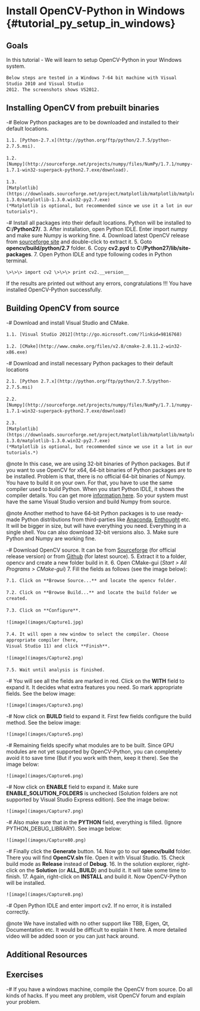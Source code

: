 Install OpenCV-Python in Windows {#tutorial_py_setup_in_windows}
================================

Goals
-----

In this tutorial
    - We will learn to setup OpenCV-Python in your Windows system.

    Below steps are tested in a Windows 7-64 bit machine with Visual Studio 2010 and Visual Studio
    2012. The screenshots shows VS2012.

Installing OpenCV from prebuilt binaries
----------------------------------------

-#  Below Python packages are to be downloaded and installed to their default locations.

    1.1. [Python-2.7.x](http://python.org/ftp/python/2.7.5/python-2.7.5.msi).
    
    1.2.
    [Numpy](http://sourceforge.net/projects/numpy/files/NumPy/1.7.1/numpy-1.7.1-win32-superpack-python2.7.exe/download).
    
    1.3.
    [Matplotlib](https://downloads.sourceforge.net/project/matplotlib/matplotlib/matplotlib-1.3.0/matplotlib-1.3.0.win32-py2.7.exe)
    (*Matplotlib is optional, but recommended since we use it a lot in our tutorials*).

-#  Install all packages into their default locations. Python will be installed to **C:/Python27/**.
3.  After installation, open Python IDLE. Enter import numpy and make sure Numpy is working fine.
4.  Download latest OpenCV release from [sourceforge
    site](http://sourceforge.net/projects/opencvlibrary/files/opencv-win/2.4.6/OpenCV-2.4.6.0.exe/download)
    and double-click to extract it.
5.  Goto **opencv/build/python/2.7** folder.
6.  Copy **cv2.pyd** to **C:/Python27/lib/site-packages**.
7.  Open Python IDLE and type following codes in Python terminal.

    \>\>\> import cv2 \>\>\> print cv2.__version__

If the results are printed out without any errors, congratulations !!! You have installed
OpenCV-Python successfully.

Building OpenCV from source
---------------------------

-#  Download and install Visual Studio and CMake.

    1.1. [Visual Studio 2012](http://go.microsoft.com/?linkid=9816768)
    
    1.2. [CMake](http://www.cmake.org/files/v2.8/cmake-2.8.11.2-win32-x86.exe)

-#  Download and install necessary Python packages to their default locations

    2.1. [Python 2.7.x](http://python.org/ftp/python/2.7.5/python-2.7.5.msi)
    
    2.2.
    [Numpy](http://sourceforge.net/projects/numpy/files/NumPy/1.7.1/numpy-1.7.1-win32-superpack-python2.7.exe/download)
    
    2.3.
    [Matplotlib](https://downloads.sourceforge.net/project/matplotlib/matplotlib/matplotlib-1.3.0/matplotlib-1.3.0.win32-py2.7.exe)
    (*Matplotlib is optional, but recommended since we use it a lot in our tutorials.*)

@note In this case, we are using 32-bit binaries of Python packages. But if you want to use OpenCV
for x64, 64-bit binaries of Python packages are to be installed. Problem is that, there is no
official 64-bit binaries of Numpy. You have to build it on your own. For that, you have to use the
same compiler used to build Python. When you start Python IDLE, it shows the compiler details. You
can get more [information here](http://stackoverflow.com/q/2676763/1134940). So your system must
have the same Visual Studio version and build Numpy from source.

@note Another method to have 64-bit Python packages is to use ready-made Python distributions from
third-parties like [Anaconda](http://www.continuum.io/downloads),
[Enthought](https://www.enthought.com/downloads/) etc. It will be bigger in size, but will have
everything you need. Everything in a single shell. You can also download 32-bit versions also. 3.
Make sure Python and Numpy are working fine.

-#  Download OpenCV source. It can be from
    [Sourceforge](http://sourceforge.net/projects/opencvlibrary/) (for official release version) or
    from [Github](https://github.com/Itseez/opencv) (for latest source).
5.  Extract it to a folder, opencv and create a new folder build in it.
6.  Open CMake-gui (*Start \> All Programs \> CMake-gui*)
7.  Fill the fields as follows (see the image below):

    7.1. Click on **Browse Source...** and locate the opencv folder.
    
    7.2. Click on **Browse Build...** and locate the build folder we created.
    
    7.3. Click on **Configure**.
    
    ![image](images/Capture1.jpg)
    
    7.4. It will open a new window to select the compiler. Choose appropriate compiler (here,
    Visual Studio 11) and click **Finish**.
    
    ![image](images/Capture2.png)
    
    7.5. Wait until analysis is finished.

-#  You will see all the fields are marked in red. Click on the **WITH** field to expand it. It
    decides what extra features you need. So mark appropriate fields. See the below image:

    ![image](images/Capture3.png)

-#  Now click on **BUILD** field to expand it. First few fields configure the build method. See the
    below image:

    ![image](images/Capture5.png)

-# Remaining fields specify what modules are to be built. Since GPU modules are not yet supported
    by OpenCV-Python, you can completely avoid it to save time (But if you work with them, keep it
    there). See the image below:

    ![image](images/Capture6.png)

-# Now click on **ENABLE** field to expand it. Make sure **ENABLE_SOLUTION_FOLDERS** is unchecked
    (Solution folders are not supported by Visual Studio Express edition). See the image below:

    ![image](images/Capture7.png)

-# Also make sure that in the **PYTHON** field, everything is filled. (Ignore
    PYTHON_DEBUG_LIBRARY). See image below:

    ![image](images/Capture80.png)

-# Finally click the **Generate** button.
14. Now go to our **opencv/build** folder. There you will find **OpenCV.sln** file. Open it with
    Visual Studio.
15. Check build mode as **Release** instead of **Debug**.
16. In the solution explorer, right-click on the **Solution** (or **ALL_BUILD**) and build it. It
    will take some time to finish.
17. Again, right-click on **INSTALL** and build it. Now OpenCV-Python will be installed.

    ![image](images/Capture8.png)

-# Open Python IDLE and enter import cv2. If no error, it is installed correctly.

@note We have installed with no other support like TBB, Eigen, Qt, Documentation etc. It would be
difficult to explain it here. A more detailed video will be added soon or you can just hack around.

Additional Resources
--------------------

Exercises
---------

-#  If you have a windows machine, compile the OpenCV from source. Do all kinds of hacks. If you
    meet any problem, visit OpenCV forum and explain your problem.

